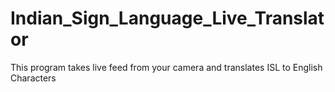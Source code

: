 # Indian_Sign_Language_Live_Translator
This program takes live feed from your camera and translates ISL to English Characters
